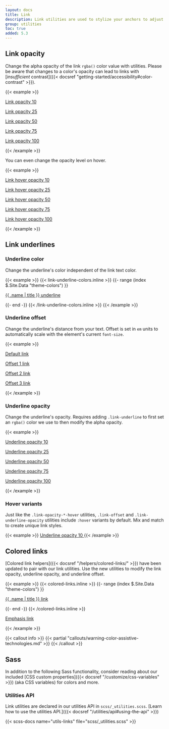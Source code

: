 ```yaml
---
layout: docs
title: Link
description: Link utilities are used to stylize your anchors to adjust their color, opacity, underline offset, underline color, and more.
group: utilities
toc: true
added: 5.3
---
```


## Link opacity

Change the alpha opacity of the link `rgba()` color value with utilities. Please be aware that changes to a color's opacity can lead to links with [*insufficient* contrast]({{< docsref "getting-started/accessibility#color-contrast" >}}).

{{< example >}}
<p><a class="link-opacity-10" href="#">Link opacity 10</a></p>
<p><a class="link-opacity-25" href="#">Link opacity 25</a></p>
<p><a class="link-opacity-50" href="#">Link opacity 50</a></p>
<p><a class="link-opacity-75" href="#">Link opacity 75</a></p>
<p><a class="link-opacity-100" href="#">Link opacity 100</a></p>
{{< /example >}}

You can even change the opacity level on hover.

{{< example >}}
<p><a class="link-opacity-10-hover" href="#">Link hover opacity 10</a></p>
<p><a class="link-opacity-25-hover" href="#">Link hover opacity 25</a></p>
<p><a class="link-opacity-50-hover" href="#">Link hover opacity 50</a></p>
<p><a class="link-opacity-75-hover" href="#">Link hover opacity 75</a></p>
<p><a class="link-opacity-100-hover" href="#">Link hover opacity 100</a></p>
{{< /example >}}

## Link underlines

### Underline color

Change the underline's color independent of the link text color.

{{< example >}}
{{< link-underline-colors.inline >}}
{{- range (index $.Site.Data "theme-colors") }}
<p><a href="#" class="link-underline-{{ .name }}">{{ .name | title }} underline</a></p>
{{- end -}}
{{< /link-underline-colors.inline >}}
{{< /example >}}

### Underline offset

Change the underline's distance from your text. Offset is set in `em` units to automatically scale with the element's current `font-size`.

{{< example >}}
<p><a href="#">Default link</a></p>
<p><a class="link-offset-1" href="#">Offset 1 link</a></p>
<p><a class="link-offset-2" href="#">Offset 2 link</a></p>
<p><a class="link-offset-3" href="#">Offset 3 link</a></p>
{{< /example >}}

### Underline opacity

Change the underline's opacity. Requires adding `.link-underline` to first set an `rgba()` color we use to then modify the alpha opacity.

{{< example >}}
<p><a class="link-offset-2 link-underline link-underline-opacity-10" href="#">Underline opacity 10</a></p>
<p><a class="link-offset-2 link-underline link-underline-opacity-25" href="#">Underline opacity 25</a></p>
<p><a class="link-offset-2 link-underline link-underline-opacity-50" href="#">Underline opacity 50</a></p>
<p><a class="link-offset-2 link-underline link-underline-opacity-75" href="#">Underline opacity 75</a></p>
<p><a class="link-offset-2 link-underline link-underline-opacity-100" href="#">Underline opacity 100</a></p>
{{< /example >}}

### Hover variants

Just like the `.link-opacity-*-hover` utilities, `.link-offset` and `.link-underline-opacity` utilities include `:hover` variants by default. Mix and match to create unique link styles.

{{< example >}}
<a class="link-offset-2 link-offset-3-hover link-underline link-underline-opacity-25 link-underline-opacity-75-hover" href="#">
  Underline opacity 10
</a>
{{< /example >}}

## Colored links

[Colored link helpers]({{< docsref "/helpers/colored-links/" >}}) have been updated to pair with our link utilities. Use the new utilities to modify the link opacity, underline opacity, and underline offset.

{{< example >}}
{{< colored-links.inline >}}
{{- range (index $.Site.Data "theme-colors") }}
<p><a href="#" class="link-{{ .name }} link-offset-2 link-underline-opacity-25 link-underline-opacity-100-hover">{{ .name | title }} link</a></p>
{{- end -}}
{{< /colored-links.inline >}}
<p><a href="#" class="link-body-emphasis link-offset-2 link-underline-opacity-25 link-underline-opacity-75-hover">Emphasis link</a></p>
{{< /example >}}

{{< callout info >}}
{{< partial "callouts/warning-color-assistive-technologies.md" >}}
{{< /callout >}}

## Sass

In addition to the following Sass functionality, consider reading about our included [CSS custom properties]({{< docsref "/customize/css-variables" >}}) (aka CSS variables) for colors and more.

### Utilities API

Link utilities are declared in our utilities API in `scss/_utilities.scss`. [Learn how to use the utilities API.]({{< docsref "/utilities/api#using-the-api" >}})

{{< scss-docs name="utils-links" file="scss/_utilities.scss" >}}
